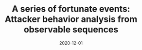 ---
layout: post
title: A series of fortunate events&colon; Attacker behavior analysis from observable sequences
venue: Oracle
date: 2020-12-01
---